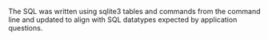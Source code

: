 The SQL was written using sqlite3 tables and commands from the command line and updated to align with SQL datatypes expected by application questions. 
